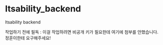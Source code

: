 # Itsability_backend
Itsability backend

작업하기 전에 필독 : 이걸 작업하려면 비공개 키가 필요한데 여기에 첨부를 안했습니다. 정훈이한테 요구해주세요!
